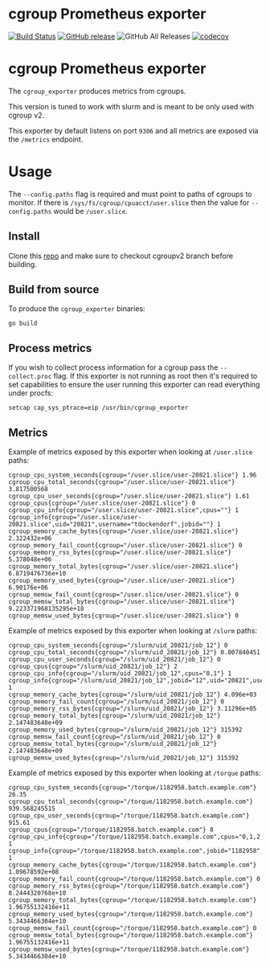 # cgroup Prometheus exporter

[![Build Status](https://circleci.com/gh/treydock/cgroup_exporter/tree/master.svg?style=shield)](https://circleci.com/gh/treydock/cgroup_exporter)
[![GitHub release](https://img.shields.io/github/v/release/treydock/cgroup_exporter?include_prereleases&sort=semver)](https://github.com/treydock/cgroup_exporter/releases/latest)
![GitHub All Releases](https://img.shields.io/github/downloads/treydock/cgroup_exporter/total)
[![codecov](https://codecov.io/gh/treydock/cgroup_exporter/branch/master/graph/badge.svg)](https://codecov.io/gh/treydock/cgroup_exporter)

# cgroup Prometheus exporter

The `cgroup_exporter` produces metrics from cgroups.

This version is tuned to work with slurm and is meant to be only used with cgroup v2.

This exporter by default listens on port `9306` and all metrics are exposed via the `/metrics` endpoint.

# Usage

The `--config.paths` flag is required and must point to paths of cgroups to monitor. If there is `/sys/fs/cgroup/cpuacct/user.slice` then the value for `--config.paths` would be `/user.slice`.

## Install

Clone this [repo](https://github.com/plazonic/cgroup_exporter) and make sure to checkout cgroupv2 branch before building.

## Build from source

To produce the `cgroup_exporter` binaries:

```
go build
```

## Process metrics

If you wish to collect process information for a cgroup pass the `--collect.proc` flag. If this exporter is not running as root then it's required to set capabilities to ensure the user running this exporter can read everything under procfs:

```
setcap cap_sys_ptrace=eip /usr/bin/cgroup_exporter
```

## Metrics

Example of metrics exposed by this exporter when looking at `/user.slice` paths:

```
cgroup_cpu_system_seconds{cgroup="/user.slice/user-20821.slice"} 1.96
cgroup_cpu_total_seconds{cgroup="/user.slice/user-20821.slice"} 3.817500568
cgroup_cpu_user_seconds{cgroup="/user.slice/user-20821.slice"} 1.61
cgroup_cpus{cgroup="/user.slice/user-20821.slice"} 0
cgroup_cpu_info{cgroup="/user.slice/user-20821.slice",cpus=""} 1
cgroup_info{cgroup="/user.slice/user-20821.slice",uid="20821",username="tdockendorf",jobid=""} 1
cgroup_memory_cache_bytes{cgroup="/user.slice/user-20821.slice"} 2.322432e+06
cgroup_memory_fail_count{cgroup="/user.slice/user-20821.slice"} 0
cgroup_memory_rss_bytes{cgroup="/user.slice/user-20821.slice"} 5.378048e+06
cgroup_memory_total_bytes{cgroup="/user.slice/user-20821.slice"} 6.8719476736e+10
cgroup_memory_used_bytes{cgroup="/user.slice/user-20821.slice"} 6.90176e+06
cgroup_memsw_fail_count{cgroup="/user.slice/user-20821.slice"} 0
cgroup_memsw_total_bytes{cgroup="/user.slice/user-20821.slice"} 9.223371968135295e+18
cgroup_memsw_used_bytes{cgroup="/user.slice/user-20821.slice"} 0
```

Example of metrics exposed by this exporter when looking at `/slurm` paths:

```
cgroup_cpu_system_seconds{cgroup="/slurm/uid_20821/job_12"} 0
cgroup_cpu_total_seconds{cgroup="/slurm/uid_20821/job_12"} 0.007840451
cgroup_cpu_user_seconds{cgroup="/slurm/uid_20821/job_12"} 0
cgroup_cpus{cgroup="/slurm/uid_20821/job_12"} 2
cgroup_cpu_info{cgroup="/slurm/uid_20821/job_12",cpus="0,1"} 1
cgroup_info{cgroup="/slurm/uid_20821/job_12",jobid="12",uid="20821",username="tdockendorf"} 1
cgroup_memory_cache_bytes{cgroup="/slurm/uid_20821/job_12"} 4.096e+03
cgroup_memory_fail_count{cgroup="/slurm/uid_20821/job_12"} 0
cgroup_memory_rss_bytes{cgroup="/slurm/uid_20821/job_12"} 3.11296e+05
cgroup_memory_total_bytes{cgroup="/slurm/uid_20821/job_12"} 2.147483648e+09
cgroup_memory_used_bytes{cgroup="/slurm/uid_20821/job_12"} 315392
cgroup_memsw_fail_count{cgroup="/slurm/uid_20821/job_12"} 0
cgroup_memsw_total_bytes{cgroup="/slurm/uid_20821/job_12"} 2.147483648e+09
cgroup_memsw_used_bytes{cgroup="/slurm/uid_20821/job_12"} 315392
```

Example of metrics exposed by this exporter when looking at `/torque` paths:

```
cgroup_cpu_system_seconds{cgroup="/torque/1182958.batch.example.com"} 26.35
cgroup_cpu_total_seconds{cgroup="/torque/1182958.batch.example.com"} 939.568245515
cgroup_cpu_user_seconds{cgroup="/torque/1182958.batch.example.com"} 915.61
cgroup_cpus{cgroup="/torque/1182958.batch.example.com"} 8
cgroup_cpu_info{cgroup="/torque/1182958.batch.example.com",cpus="0,1,2,3,4,5,6,7,8"} 1
cgroup_info{cgroup="/torque/1182958.batch.example.com",jobid="1182958",uid="",username=""} 1
cgroup_memory_cache_bytes{cgroup="/torque/1182958.batch.example.com"} 1.09678592e+08
cgroup_memory_fail_count{cgroup="/torque/1182958.batch.example.com"} 0
cgroup_memory_rss_bytes{cgroup="/torque/1182958.batch.example.com"} 8.2444320768e+10
cgroup_memory_total_bytes{cgroup="/torque/1182958.batch.example.com"} 1.96755132416e+11
cgroup_memory_used_bytes{cgroup="/torque/1182958.batch.example.com"} 5.3434466304e+10
cgroup_memsw_fail_count{cgroup="/torque/1182958.batch.example.com"} 0
cgroup_memsw_total_bytes{cgroup="/torque/1182958.batch.example.com"} 1.96755132416e+11
cgroup_memsw_used_bytes{cgroup="/torque/1182958.batch.example.com"} 5.3434466304e+10
```
